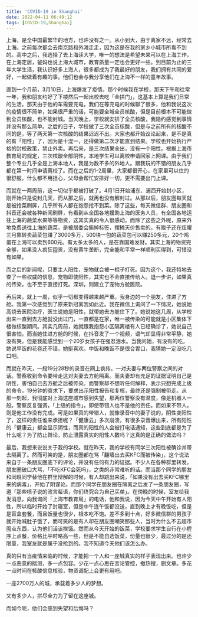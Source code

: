 ```yaml
---
title: 'COVID-19 in Shanghai'
date: 2022-04-11 06:49:12
tags: [COVID-19,Shanghai]
---
```

上海，是全中国最繁华的地方，也许没有之一。从小到大，由于离家不远，经常去上海。之前每次都会去南京路和外滩走走，因为这是在我的家乡小城市所看不到的。高中之后，我选择了去上海读大学，唯一的想法是希望未来可以在上海工作，在上海定居，爸妈也说上海大城市，教育质量一定也会更好一些。到目前为止的三年大学生活，我认识好多上海人，很多都成为了我最好的朋友，我们拥有共同的爱好，一起做着有趣的事。他们也会与我分享他们在上海不一样的童年故事。

直到一个月前，3月10日，上海爆发了疫情。那个时候我在学校，那天下午和往常一年，我和朋友约好了下楼然后一起出校去吃「金拱门」，这基本上算是我们日常的生活。那天由于他的车需要充电，我们在等充电的时候聊了很多，他和我说这次的疫情很不简单，如果很严重的话，可能要全城全员核酸，但是目前根本不可能做到全员核酸，也不能封城。当天晚上，学校就安排了全员核酸，我隐约感觉到事情并没有那么简单。之后的日子，学校做了三次全员核酸，但是与之前所有的核酸不同的是，等了两天第一次核酸的结果迟迟不出。大家也都开始议论起来，是不是真的有「阳性」了，因为是十混一，还得做第二次才能直到结果。学校也开始执行严格的封校政策，禁止外卖。再后来，是三次结果全出，没有一个阳性。根据上海市教育局的规定，三次核酸全部阴性，本地学生可以离校申请回家上网课。由于我们整个专业几乎全是上海本地人，我是为数不多的外地人。跟我玩的不错的朋友几乎都在第一时间申请离校了。而在之后的1-2周里，大家都很开心，在家里可以住的很舒服，什么都不用担心，父母会帮忙安排好一切，更不需要出门上课。

而就在一两周前，这一切似乎都被打破了。4月1日开始浦东、浦西开始封小区，刚开始只是说封几天，而从那之后，就再也没有解封过。从那以后，朋友圈每天就是被抢菜刷屏，几乎所有人都在抱怨抢不到菜。除了这些，每天微信群、朋友圈和抖音还会被各种新闻刷屏，有看到从全国各地援助上海的医务人员，有全国各地运往上海的蔬菜水果等等物资，这其实真的令人很感动。而除了这些之外呢，原来外地免费送往上海的蔬菜，是被居委会撕掉标签，摆摊天价售卖的。有贩子还在炫耀三月靠转卖蔬菜包赚了3000多万，500块一包的蔬菜包可以赚250多元，20个鸡蛋在上海可以卖到600元。有太多太多的人，是在靠国难发财。其实上海的物资完全够，如果没人疯狂囤货，没有黄牛垄断，完全能和平常一样顺利买得到，可惜没有如果。

而之后的新闻呢，只要主人阳性，宠物就会被一棍子打死。因为这个，我还特地去查了一些权威的信息，宠物即使阳性，其实也不会直接传给人。退一步讲，如果真的传染，也不至于直接打死。深圳，则建立了宠物方舱医院。

再后来，就上一周，似乎一切都变得越来越严重。我身边的一个朋友，住进了方舱。我第一次感觉到了原来新冠离我如此近。我在微信上询问了一下情况，她说她高烧去医院治疗，医生说她是阳性，就带她去方舱住下了。她说她这几周，从学校出来一直到去方舱就没出过门，一直都是在家，唯一被传染的可能就是小区集体下楼做核酸期间。其实几周前，她就跟我抱怨小区隔离楼有人已经确诊了，她说自己很害怕。而当她住进方舱的时候，在抖音发了一个视频，语气却显得非常平静，她没有哭，但是我能感觉到一个20岁女孩子在强忍泪水。当我问她，有没有的吃，她说早饭的花卷还不错，她挺喜欢。中饭和晚饭不是很合胃口，我猜她一定没吃几口吧。

而就在昨天，一段19分28秒的录音在网上疯传。一对夫妻与两位警察之间的对话。警察收到命令要带走这对夫妻去方舱隔离。而夫妻却有充足的证据证明自己是阴性，害怕自己去方舱之后被传染。而警察却不想听任何解释，表示只想完成上级的命令，19分钟的哀求下，要求出示阳性报告和复核，最终还是强制被带走。从那一刻起，我彻底对上海这座城市感到失望，那两位警察没有温度，像是机器人一般。警察反复强调，「上级的指令」，即使带错人也不是他的责任。而如果不带人，则是他工作没有完成。可是如果真的带错人，就像录音中的妻子说的，阴性变阳性了，这样的责任谁来承担呢？「健康云」多次崩溃，有很多录音爆出来，所有阳性的「健康云」都会显示阴性，而真的阳性的人会被打电话通知，这些到底都是为了什么呢？为了防止舆论，防止泄露真实的阳性人数吗？这真的是正确的做法吗？

最后，我想来说说关于我的学校。就在昨天，我的学校有同学三次阳性被确诊并带去隔离了。然而可笑的是，朋友圈都在骂「翻墙出去买KFC而被传染」，这个说法来自于一条朋友圈底下的评论，并没有任何有力的证据。不少人在各种群里转发，朋友圈破口大骂，「不吃KFC会死吗」，之类的非常难听的话。而当那个同学的朋友和同班同学替他在群里辩解的时候，有人却跳出来说，「如果没有出去买KFC哪里来的病毒」，开始了阴谋论。而那个同学在朋友圈在隔离之后发了一条朋友圈，写道「那些喷子说的流言蜚语，你们终究会为自己买单」。在傍晚的时候，室友给我发消息，向我询问「上海市教育局」的电话，他和我说，因为今天中午开始有人阳性，所以临时开始了封寝室，但是中午连午饭都没送，直到晚上才有晚饭吃，但是是盲盒套餐，而且饭量也很少，根本吃不饱。差不多到十点，好多微信群的男孩子就开始喊肚子饿了，而可笑的是有人却在朋友圈嘲笑那些人，当时为什么不去超市囤点东西，认为他们活该挨饿。然而从今天开始的饭菜，学校要求学生自行在小程序上点餐，价格比平时略高一些，但是不能自选饭菜，份量也很少，最过分的是还限量，我室友就是属于没抢到的。我不知道今天他们该怎么办。

真的只有当疫情来临的时候，才能把一个人和一座城真实的样子表现出来。也许少一点恶意的揣测，多一点包容。少花一点心思在言论管控，撤热搜，删文章。多花一点时间在核酸信息核验，物资调配上会更有用吧。

一座2700万人的城，承载着多少人的梦想。

又有多少人，拼尽全力为了留在这座城。

而如今呢，他们会感到失望和后悔吗？